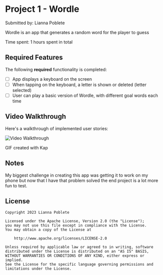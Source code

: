 # Project 1 - Wordle

Submitted by: Lianna Poblete

Wordle is an app that generates a random word for the player to guess 

Time spent: 1 hours spent in total

## Required Features

The following **required** functionality is completed:

- [ ] App displays a keyboard on the screen
- [ ] When tapping on the keyboard, a letter is shown or deleted (letter selected)
- [ ] User can play a basic version of Wordle, with different goal words each time

## Video Walkthrough

Here's a walkthrough of implemented user stories:

<img src='https://imgur.com/txGoko1.gif' title='Video Walkthrough' width='' alt='Video Walkthrough' />

GIF created with Kap

## Notes

My biggest challenge in creating this app was getting it to work on my phone but now that I have that problem solved the end project is a lot more fun to test.

## License

    Copyright 2023 Lianna Poblete

    Licensed under the Apache License, Version 2.0 (the "License");
    you may not use this file except in compliance with the License.
    You may obtain a copy of the License at

        http://www.apache.org/licenses/LICENSE-2.0

    Unless required by applicable law or agreed to in writing, software
    distributed under the License is distributed on an "AS IS" BASIS,
    WITHOUT WARRANTIES OR CONDITIONS OF ANY KIND, either express or implied.
    See the License for the specific language governing permissions and
    limitations under the License.
